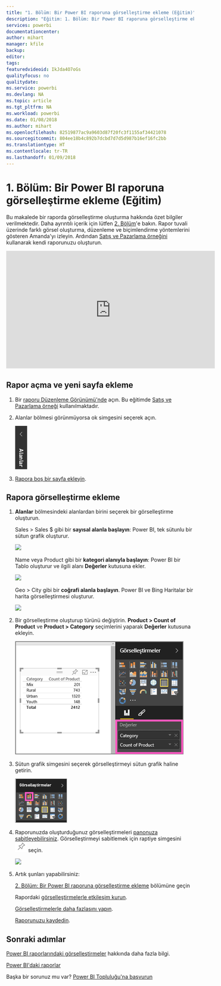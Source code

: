 ```yaml
---
title: "1. Bölüm: Bir Power BI raporuna görselleştirme ekleme (Eğitim)"
description: "Eğitim: 1. Bölüm: Bir Power BI raporuna görselleştirme ekleme"
services: powerbi
documentationcenter: 
author: mihart
manager: kfile
backup: 
editor: 
tags: 
featuredvideoid: IkJda4O7oGs
qualityfocus: no
qualitydate: 
ms.service: powerbi
ms.devlang: NA
ms.topic: article
ms.tgt_pltfrm: NA
ms.workload: powerbi
ms.date: 01/08/2018
ms.author: mihart
ms.openlocfilehash: 82519877ac9a9603d87f20fc3f1155af34421078
ms.sourcegitcommit: 804ee18b4c892b7dcbd7d7d5d987b16ef16fc2bb
ms.translationtype: HT
ms.contentlocale: tr-TR
ms.lasthandoff: 01/09/2018
---
```

# <a name="part-i-add-visualizations-to-a-power-bi-report-tutorial"></a>1. Bölüm: Bir Power BI raporuna görselleştirme ekleme (Eğitim)
Bu makalede bir raporda görselleştirme oluşturma hakkında özet bilgiler verilmektedir.  Daha ayrıntılı içerik için lütfen [2. Bölüm](power-bi-report-add-visualizations-ii.md)'e bakın. Rapor tuvali üzerinde farklı görsel oluşturma, düzenleme ve biçimlendirme yöntemlerini gösteren Amanda'yı izleyin. Ardından [Satış ve Pazarlama örneğini](sample-datasets.md) kullanarak kendi raporunuzu oluşturun.

<iframe width="560" height="315" src="https://www.youtube.com/embed/IkJda4O7oGs" frameborder="0" allowfullscreen></iframe>


## <a name="open-a-report-and-add-a-new-page"></a>Rapor açma ve yeni sayfa ekleme
1. Bir [raporu Düzenleme Görünümü'nde](service-reading-view-and-editing-view.md) açın. Bu eğitimde [Satış ve Pazarlama örneği](sample-datasets.md) kullanılmaktadır.
2. Alanlar bölmesi görünmüyorsa ok simgesini seçerek açın. 
   
   ![](media/power-bi-report-add-visualizations-i/pbi_nancy_fieldsfiltersarrow.png)
3. [Rapora boş bir sayfa ekleyin](power-bi-report-add-page.md).

## <a name="add-visualizations-to-the-report"></a>Rapora görselleştirme ekleme
1. **Alanlar** bölmesindeki alanlardan birini seçerek bir görselleştirme oluşturun.  
   
   Sales > Sales $ gibi bir **sayısal alanla başlayın**: Power BI, tek sütunlu bir sütun grafik oluşturur.
   
   ![](media/power-bi-report-add-visualizations-i/pbi_onecolchart.png)
   
   Name veya Product gibi bir **kategori alanıyla başlayın**: Power BI bir Tablo oluşturur ve ilgili alanı **Değerler** kutusuna ekler.
   
   ![](media/power-bi-report-add-visualizations-i/pbi_agif_createchart3.gif)
   
   Geo > City gibi bir **coğrafi alanla başlayın**. Power BI ve Bing Haritalar bir harita görselleştirmesi oluşturur.
   
   ![](media/power-bi-report-add-visualizations-i/power-bi-map.png)
2. Bir görselleştirme oluşturup türünü değiştirin. **Product > Count of Product** ve **Product > Category** seçimlerini yaparak **Değerler** kutusuna ekleyin.
   
   ![](media/power-bi-report-add-visualizations-i/part1table1.png)
3. Sütun grafik simgesini seçerek görselleştirmeyi sütun grafik haline getirin.
   
   ![](media/power-bi-report-add-visualizations-i/part1converttocolumn.png)
4. Raporunuzda oluşturduğunuz görselleştirmeleri [panonuza sabitleyebilirsiniz](service-dashboard-pin-tile-from-report.md). Görselleştirmeyi sabitlemek için raptiye simgesini ![](media/power-bi-report-add-visualizations-i/pinnooutline.png) seçin.
   
   ![](media/power-bi-report-add-visualizations-i/part1pin1.png)
5. Artık şunları yapabilirsiniz:
   
   [2. Bölüm: Bir Power BI raporuna görselleştirme ekleme](power-bi-report-add-visualizations-ii.md) bölümüne geçin
   
   Rapordaki [görselleştirmelerle etkileşim kurun](service-reading-view-and-editing-view.md).
   
   [Görselleştirmelerle daha fazlasını yapın](power-bi-report-visualizations.md).
   
   [Raporunuzu kaydedin](service-report-save.md).

## <a name="next-steps"></a>Sonraki adımlar
[Power BI raporlarındaki görselleştirmeler](power-bi-report-visualizations.md) hakkında daha fazla bilgi.

[Power BI'daki raporlar](service-reports.md)

Başka bir sorunuz mu var? [Power BI Topluluğu'na başvurun](http://community.powerbi.com/)


